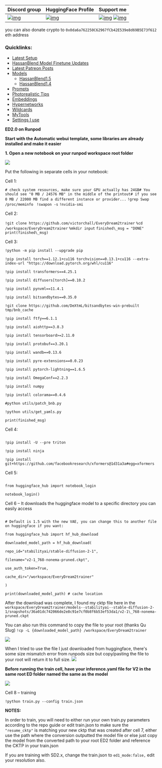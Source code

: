 | Discord group | HuggingFace Profile | Support me |
|--|--|--|
|[![img](https://icons.iconarchive.com/icons/papirus-team/papirus-apps/64/discord-icon.png?width=256&s=f0e3a92cc6665b3dcbe9e3eae7e0656f9db62c74)](https://discord.gg/sdmodelers)  | [![img](https://huggingface.co/front/assets/huggingface_logo-noborder.svg)](https://huggingface.co/hassanblend) | [![img](https://i.imgur.com/VjXudEc.png)](https://ko-fi.com/sdhassan) [![img](https://gcdn.thunderstore.io/live/repository/icons/HolloFox_TS-Patreon_Plugin-1.0.2.png.128x128_q95.png)](https://www.patreon.com/sd_hassan/membership)|

you can also donate crypto to `0x0da6a762250C62967fCb42E539e8d69B5E73f612` eth address

### Quicklinks: 

* [Latest Setup](https://rentry.org/sdhassan#current-setup)
* [HassanBlend Model Finetune Updates](https://rentry.org/sdhassan#hassanblend-finetuning-updates)
* [Latest Patreon Posts](https://rentry.org/sdhassan#patreon-posts)
* [Models](https://rentry.org/sdhassan#models)
	* [HassanBlend1.5](https://rentry.org/sdhassan#hassanblend15)
	* [HassanBlend1.4](https://rentry.org/sdhassan#hassanblend14-downloads)
* [Prompts](https://rentry.org/sdhassan#prompts)
* [Photorealistic Tips](https://rentry.org/sdhassan#tips-for-photorealistic-images)
* [Embeddings](https://rentry.org/sdhassan#embeddings)
* [Hypernetworks](https://rentry.org/sdhassan#hypernetworks)
* [Wildcards](https://rentry.org/sdhassan#wildcards-i-made)
* [MyTools](https://rentry.org/sdhassan#my-tools)
* [Settings I use](https://rentry.org/sdhassan#settings)

**ED2.0 on Runpod**

**Start with the Automatic webui template, some libraries are already installed and make it easier**

**1. Open a new notebook on your runpod workspace root folder**

![](https://i.imgur.com/kCPKGnG.png)

Put the following in separate cells in your notebook:

 Cell 1:

```# check system resources, make sure your GPU actually has 24GB# You should see "0 MB / 24576 MB" in the middle of the printout# if you see 0 MB / 22000 MB find a different instance or provider...```
```!grep Swap /proc/meminfo ```
```!swapon -s```
```!nvidia-smi```


Cell 2:

```!git clone https://github.com/victorchall/EveryDream2trainer``` 
```%cd /workspace/EveryDream2trainer```
```%mkdir input```
```finished\_msg = "DONE"```
```print(finished\_msg)``` 


Cell 3:

```
!python -m pip install --upgrade pip

!pip install torch==1.12.1+cu116 torchvision==0.13.1+cu116 --extra-index-url "https://download.pytorch.org/whl/cu116"

!pip install transformers==4.25.1

!pip install diffusers[torch]==0.10.2

!pip install pynvml==11.4.1

!pip install bitsandbytes==0.35.0

!git clone https://github.com/DeXtmL/bitsandbytes-win-prebuilt tmp/bnb_cache

!pip install ftfy==6.1.1

!pip install aiohttp==3.8.3

!pip install tensorboard>=2.11.0

!pip install protobuf==3.20.1

!pip install wandb==0.13.6

!pip install pyre-extensions==0.0.23

!pip install pytorch-lightning==1.6.5

!pip install OmegaConf==2.2.3

!pip install numpy

!pip install colorama==0.4.6

#python utils/patch_bnb.py

!python utils/get_yamls.py

print(finished_msg)
```

Cell 4:

```

!pip install -U --pre triton

!pip install ninja

!pip install git+https://github.com/facebookresearch/xformers@1d31a3a#egg=xformers
```


Cell 5:

```

from huggingface_hub import notebook_login

notebook_login()
```

Cell 6 – It downloads the huggingface model to a specific directory you can easily access

```

# Default is 1.5 with the new VAE, you can change this to another file on huggingface if you want:

from huggingface_hub import hf_hub_download

downloaded_model_path = hf_hub_download(

repo_id="stabilityai/stable-diffusion-2-1",

filename="v2-1_768-nonema-pruned.ckpt",

use_auth_token=True,

cache_dir="/workspace/EveryDream2trainer"

)

print(downloaded_model_path) # cache location
```

After the download was complete, I found my cktp file here in the `workspace/EveryDream2trainer/models--stabilityai--stable-diffusion-2-1/snapshots/36a01dc742066de2e8c91e7cf0b8f6b53ef53da1/v2-1\_768-nonema-pruned.ckpt`

You can also run this command to copy the file to your root (thanks Qu Slug)
`!cp -L {downloaded_model_path} /workspace/EveryDream2trainer` 

 ![](https://i.imgur.com/ifWx7MJ.png)

When I tried to use the file I just downloaded from huggingface, there's some size mismatch error from runpods size but copy/pasting the file to your root will return it to full size.
 ![](https://i.imgur.com/TJXREt3.png)

**Before running the train cell, have your inference.yaml file for V2 in the same root ED folder named the same as the model**

 ![](https://i.imgur.com/HUlaxl0.png)

Cell 8 – training

```
!python train.py --config train.json
```

**NOTES:**

In order to train, you will need to either run your own train.py parameters according to the repo guide or edit train.json to make sure the `"resume_cktp"` is matching your new cktp that was created after cell 7, either use the path where the conversion outputted the model file or else just copy the model from the converted path to your root ED2 folder and reference the CKTP in your train.json

If you are training with SD2.x, change the train.json to `ed1_mode:false,` edit your resolution also.
